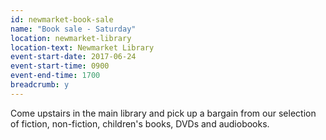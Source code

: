 ```yaml
---
id: newmarket-book-sale
name: "Book sale - Saturday"
location: newmarket-library
location-text: Newmarket Library
event-start-date: 2017-06-24
event-start-time: 0900
event-end-time: 1700
breadcrumb: y
---
```


Come upstairs in the main library and pick up a bargain from our selection of fiction, non-fiction, children's books, DVDs and audiobooks.
